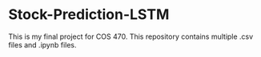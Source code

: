 # Stock-Prediction-LSTM
This is my final project for COS 470. This repository contains multiple .csv files and .ipynb files.
